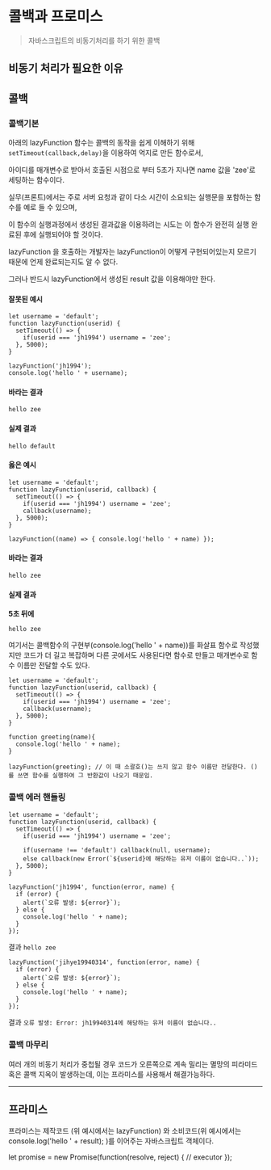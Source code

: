 # 콜백과 프로미스
> 자바스크립트의 비동기처리를 하기 위한 콜백
## 비동기 처리가 필요한 이유

## 콜백

### 콜백기본

아래의 lazyFunction 함수는 콜백의 동작을 쉽게 이해하기 위해 `setTimeout(callback,delay)`을 이용하여 억지로 만든 함수로서,

아이디를 매개변수로 받아서 호출된 시점으로 부터 5초가 지나면 name 값을 'zee'로 세팅하는 함수이다.

실무(프론트)에서는 주로 서버 요청과 같이 다소 시간이 소요되는 실행문을 포함하는 함수를 예로 들 수 있으며,

이 함수의 실행과정에서 생성된 결과값을 이용하려는 시도는 이 함수가 완전히 실행 완료된 후에 실행되어야 할 것이다.

lazyFunction 을 호출하는 개발자는 lazyFunction이 어떻게 구현되어있는지 모르기 때문에 언제 완료되는지도 알 수 없다.

그러나 반드시 lazyFunction에서 생성된 result 값을 이용해야만 한다. 

#### 잘못된 예시
```
let username = 'default';
function lazyFunction(userid) {
  setTimeout(() => {
    if(userid === 'jh1994') username = 'zee';
  }, 5000);
}

lazyFunction('jh1994');
console.log('hello ' + username);
```
#### 바라는 결과
`hello zee`
#### 실제 결과
`hello default`

#### 옳은 예시
```
let username = 'default';
function lazyFunction(userid, callback) {
  setTimeout(() => {
    if(userid === 'jh1994') username = 'zee';
    callback(username);
  }, 5000);
}

lazyFunction((name) => { console.log('hello ' + name) });

```

#### 바라는 결과
`hello zee`

#### 실제 결과
**5초 뒤에** 

`hello zee`

여기서는 콜백함수의 구현부(console.log('hello ' + name))를 화살표 함수로 작성했지만 코드가 더 길고 복잡하며 다른 곳에서도 사용된다면 함수로 만들고 매개변수로 함수 이름만 전달할 수도 있다.

```
let username = 'default';
function lazyFunction(userid, callback) {
  setTimeout(() => {
    if(userid === 'jh1994') username = 'zee';
    callback(username);
  }, 5000);
}

function greeting(name){
  console.log('hello ' + name);
}

lazyFunction(greeting); // 이 때 소괄호()는 쓰지 않고 함수 이름만 전달한다. ()를 쓰면 함수를 실행하여 그 반환값이 나오기 때문임.

```

### 콜백 에러 핸들링

```
let username = 'default';
function lazyFunction(userid, callback) {
  setTimeout(() => {
    if(userid === 'jh1994') username = 'zee';
    
    if(username !== 'default') callback(null, username);
    else callback(new Error(`${userid}에 해당하는 유저 이름이 없습니다..`));
  }, 5000);
}
```

```
lazyFunction('jh1994', function(error, name) {
  if (error) {
    alert(`오류 발생: ${error}`);
  } else {
    console.log('hello ' + name);
  }
});
```
결과
`hello zee`
```
lazyFunction('jihye19940314', function(error, name) {
  if (error) {
    alert(`오류 발생: ${error}`);
  } else {
    console.log('hello ' + name);
  }
});

```
결과
`오류 발생: Error: jh19940314에 해당하는 유저 이름이 없습니다..`

### 콜백 마무리

여러 개의 비동기 처리가 중첩될 경우 코드가 오른쪽으로 계속 밀리는 멸망의 피라미드 혹은 콜백 지옥이 발생하는데, 이는 프라미스를 사용해서 해결가능하다.


---

## 프라미스

프라미스는 제작코드 (위 예시에서는 lazyFunction) 와 소비코드(위 예시에서는 console.log('hello ' + result); )를 이어주는 자바스크립트 객체이다.

let promise = new Promise(function(resolve, reject) {
  // executor 
});



